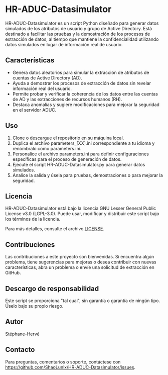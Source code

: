 # HR-ADUC-Datasimulator

HR-ADUC-Datasimulator es un script Python diseñado para generar datos simulados de los atributos de usuario y grupo de Active Directory. Está destinado a facilitar las pruebas y la demostración de los procesos de extracción de datos, al tiempo que mantiene la confidencialidad utilizando datos simulados en lugar de información real de usuario.

## Características

- Genera datos aleatorios para simular la extracción de atributos de cuentas de Active Directory (AD).
- Ayuda a demostrar los procesos de extracción de datos sin revelar información real del usuario.
- Permite probar y verificar la coherencia de los datos entre las cuentas de AD y las extracciones de recursos humanos (RH).
- Destaca anomalías y sugiere modificaciones para mejorar la seguridad en el servidor ADUC.

## Uso

1. Clone o descargue el repositorio en su máquina local.
2. Duplica el archivo parameters_[XX].ini correspondiente a tu idioma y renómbralo como parameters.ini.
3. Personalice el archivo parameters.ini para definir configuraciones específicas para el proceso de generación de datos.
4. Ejecute el script HR-ADUC-Datasimulator.py para generar datos simulados.
5. Analice la salida y úsela para pruebas, demostraciones o para mejorar la seguridad.

## Licencia

HR-ADUC-Datasimulator está bajo la licencia GNU Lesser General Public License v3.0 (LGPL-3.0). Puede usar, modificar y distribuir este script bajo los términos de la licencia.

Para más detalles, consulte el archivo [LICENSE](https://github.com/ShaoLunix/HR-ADUC-Datasimulator/blob/main/LICENSE).

## Contribuciones

Las contribuciones a este proyecto son bienvenidas. Si encuentra algún problema, tiene sugerencias para mejoras o desea contribuir con nuevas características, abra un problema o envíe una solicitud de extracción en GitHub.

## Descargo de responsabilidad

Este script se proporciona "tal cual", sin garantía o garantía de ningún tipo. Úselo bajo su propio riesgo.

## Autor

Stéphane-Hervé

## Contacto

Para preguntas, comentarios o soporte, contáctese con https://github.com/ShaoLunix/HR-ADUC-Datasimulator/issues.
